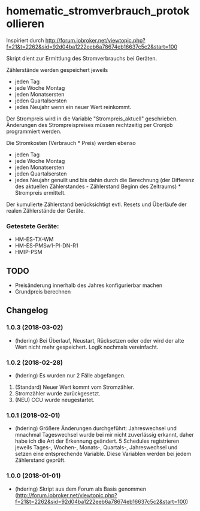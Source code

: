 # homematic_stromverbrauch_protokollieren

Inspiriert durch http://forum.iobroker.net/viewtopic.php?f=21&t=2262&sid=92d04ba1222eeb6a78674eb16637c5c2&start=100

Skript dient zur Ermittlung des Stromverbrauchs bei Geräten.

Zählerstände werden gespeichert jeweils
* jeden Tag
* jede Woche Montag
* jeden Monatsersten
* jeden Quartalsersten
* jedes Neujahr
wenn ein neuer Wert reinkommt.

Der Strompreis wird in die Variable "Strompreis_aktuell" geschrieben. 
Änderungen des Strompreispreises müssen rechtzeitig per Cronjob programmiert werden.

Die Stromkosten (Verbrauch * Preis) werden ebenso
* jeden Tag
* jede Woche Montag
* jeden Monatsersten
* jeden Quartalsersten
* jedes Neujahr
genullt und bis dahin durch die Berechnung (der Differenz des aktuellen Zählerstandes - Zählerstand Beginn des Zeitraums) * Strompreis ermittelt.

Der kumulierte Zählerstand berücksichtigt evtl. Resets und Überläufe der realen Zählerstände der Geräte.
  
### Getestete Geräte:
- HM-ES-TX-WM
- HM-ES-PMSw1-Pl-DN-R1
- HMIP-PSM


## TODO

- Preisänderung innerhalb des Jahres konfigurierbar machen
- Grundpreis berechnen

## Changelog

### 1.0.3 (2018-03-02)
* (hdering) Bei Überlauf, Neustart, Rücksetzen oder oder wird der alte Wert nicht mehr gespeichert. Logik nochmals vereinfacht.

### 1.0.2 (2018-02-28)
* (hdering) Es wurden nur 2 Fälle abgefangen. 
1. (Standard) Neuer Wert kommt vom Stromzähler. 
2. Stromzähler wurde zurückgesetzt. 
3. (NEU) CCU wurde neugestartet.

### 1.0.1 (2018-02-01)
* (hdering) Größere Änderungen durchgeführt:
            Jahreswechsel und mnachmal Tageswechsel wurde bei mir nicht zuverlässig erkannt, daher habe ich die Art der Erkennung geändert.
            5 Schedules registrieren jeweils Tages-, Wochen-, Monats-, Quartals-, Jahreswechsel und setzen eine entsprechende Variable.
            Diese Variablen werden bei jedem Zählerstand geprüft.

### 1.0.0 (2018-01-01)
* (hdering) Skript aus dem Forum als Basis genommen (http://forum.iobroker.net/viewtopic.php?f=21&t=2262&sid=92d04ba1222eeb6a78674eb16637c5c2&start=100)
